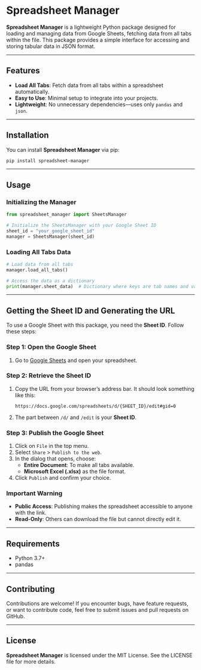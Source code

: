 # Spreadsheet Manager

**Spreadsheet Manager** is a lightweight Python package designed for loading and managing data from Google Sheets, fetching data from all tabs within the file. This package provides a simple interface for accessing and storing tabular data in JSON format.

---

## Features

- **Load All Tabs**: Fetch data from all tabs within a spreadsheet automatically.
- **Easy to Use**: Minimal setup to integrate into your projects.
- **Lightweight**: No unnecessary dependencies—uses only `pandas` and `json`.

---

## Installation

You can install **Spreadsheet Manager** via pip:

```bash
pip install spreadsheet-manager
```

---

## Usage

### Initializing the Manager

```python
from spreadsheet_manager import SheetsManager

# Initialize the SheetsManager with your Google Sheet ID
sheet_id = "your_google_sheet_id"
manager = SheetsManager(sheet_id)
```

### Loading All Tabs Data

```python
# Load data from all tabs
manager.load_all_tabs()

# Access the data as a dictionary
print(manager.sheet_data)  # Dictionary where keys are tab names and values are the tab data
```

---

## Getting the Sheet ID and Generating the URL

To use a Google Sheet with this package, you need the **Sheet ID**. Follow these steps:

### Step 1: Open the Google Sheet

1. Go to [Google Sheets](https://sheets.google.com/) and open your spreadsheet.

### Step 2: Retrieve the Sheet ID

1. Copy the URL from your browser’s address bar. It should look something like this:
   ```
   https://docs.google.com/spreadsheets/d/{SHEET_ID}/edit#gid=0
   ```
2. The part between `/d/` and `/edit` is your **Sheet ID**.

### Step 3: Publish the Google Sheet

1. Click on `File` in the top menu.
2. Select `Share` > `Publish to the web`.
3. In the dialog that opens, choose:
   - **Entire Document**: To make all tabs available.
   - **Microsoft Excel (.xlsx)** as the file format.
4. Click `Publish` and confirm your choice.

### Important Warning

- **Public Access**: Publishing makes the spreadsheet accessible to anyone with the link.
- **Read-Only**: Others can download the file but cannot directly edit it.

---

## Requirements

- Python 3.7+
- pandas

---

## Contributing

Contributions are welcome! If you encounter bugs, have feature requests, or want to contribute code, feel free to submit issues and pull requests on GitHub.

---

## License

**Spreadsheet Manager** is licensed under the MIT License. See the LICENSE file for more details.
